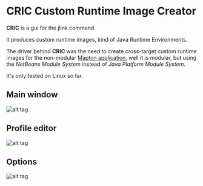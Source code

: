 # CRIC Custom Runtime Image Creator
**CRIC**  is a gui for the jlink command.

It produces custom runtime images, kind of Java Runtime Environments.

The driver behind **CRIC** was the need to create cross-target custom runtime images for the non-modular [Mapton application](https://mapton.org/), well it *is* modular, but using the *NetBeans Module System* instead of *Java Platform Module System*.

It's only tested on Linux so far.

## Main window
![alt tag](https://trixon.se/wp-content/uploads/2021-01-30-115602_1294x722_scrot.png)
## Profile editor
![alt tag](https://trixon.se/wp-content/uploads/2021-01-30-120705_1021x630_scrot.png)
## Options
![alt tag](https://trixon.se/wp-content/uploads/2021-01-30-120734_400x260_scrot.png)
